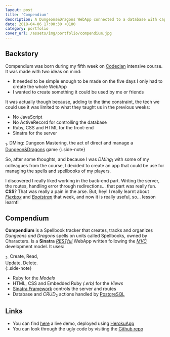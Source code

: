 ```yaml
---
layout: post
title: 'Compendium'
description: A Dungeons&Dragons WebApp connected to a database with capacity to keep track of your characters spellbooks and spells knowledge. Made with Ruby, Sinatra and PSQL.
date: 2018-04-06 17:00:30 +0100
category: portfolio
cover_url: /assets/img/portfolio/compendium.jpg
---
```


## Backstory

Compendium was born during my fifth week on [Codeclan](https://codeclan.com) intensive course. It was made with two ideas on mind:

- It needed to be simple enough to be made on the five days I only had to create the whole WebApp
- I wanted to create something it could be used by me or friends

It was actually though because, adding to the time constraint, the tech we could use it was limited to what they taught us in the previous weeks:

- No JavaScript
- No ActiveRecord for controlling the database
- Ruby, CSS and HTML for the front-end
- Sinatra for the server

<sub>1</sub>. DMing: Dungeon Mastering, the act of direct and manage a [Dungeon&Dragons](http://dnd.wizards.com/) game
{:.side-note}

So, after some thoughts, and because I was _DMing_<sub>1</sub> with some of my colleagues from the course, I decided to create an app that could be use for managing the spells and spellbooks of my players.

I discovered I really liked working in the back-end part. Writing the server, the routes, handling error through redirections... that part was really fun. **CSS**? That was really a pain in the arse. But, hey! I really learnt about [_Flexbox_](https://css-tricks.com/snippets/css/a-guide-to-flexbox/) and [_Bootstrap_](https://getbootstrap.com/) that week, and now it is really useful, so... lesson learnt!

## Compendium

**Compendium** is a Spellbook tracker that creates, tracks and organizes _Dungeons and Dragons_ spells on units called Spellbooks, owned by Characters. Is a **Sinatra** [_RESTful_](https://en.wikipedia.org/wiki/Representational_state_transfer) WebApp written following the [_MVC_](https://en.wikipedia.org/wiki/Model%E2%80%93view%E2%80%93controller) development model. It uses:

<sub>2.</sub> Create,
Read,<br>
Update,
Delete.<br>
{:.side-note}

- Ruby for the _Models_
- HTML, CSS and Embedded Ruby _(.erb)_ for the _Views_
- [Sinatra Framework](http://sinatrarb.com/) controls the server and routes
- Database and _CRUD_<sub>2</sub> actions handled by [PostgreSQL](https://www.postgresql.org/)

## Links

- You can find [here](http://compendium.devazul.co.uk/) a live demo, deployed using [HerokuApp](https://www.heroku.com/)
- You can look through the ugly code by visiting the [Github repo](https://www.github.com/DetectiveAzul/compendium)
